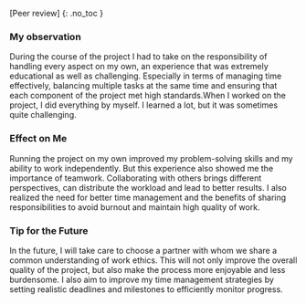 
[Peer review]
{: .no_toc }



### My observation

During the course of the project I had to take on the responsibility of handling every aspect on my own, an experience that was extremely educational as well as challenging. Especially in terms of managing time effectively, balancing multiple tasks at the same time and ensuring that each component of the project met high standards.When I worked on the project, I did everything by myself. I learned a lot, but it was sometimes quite challenging. 

### Effect on Me
Running the project on my own improved my problem-solving skills and my ability to work independently. But this experience also showed me the importance of teamwork. Collaborating with others brings different perspectives, can distribute the workload and lead to better results. I also realized the need for better time management and the benefits of sharing responsibilities to avoid burnout and maintain high quality of work.

### Tip for the Future
In the future, I will take care to choose a partner with whom we share a common understanding of work ethics. This will not only improve the overall quality of the project, but also make the process more enjoyable and less burdensome. I also aim to improve my time management strategies by setting realistic deadlines and milestones to efficiently monitor progress. 
